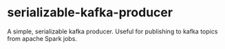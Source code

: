 # serializable-kafka-producer
A simple, serializable kafka producer. Useful for publishing to kafka topics from apache Spark jobs. 
